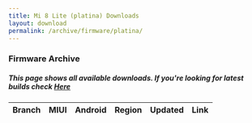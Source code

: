 ```yaml
---
title: Mi 8 Lite (platina) Downloads
layout: download
permalink: /archive/firmware/platina/
---
```


### Firmware Archive
##### This page shows all available downloads. If you're looking for latest builds check [Here](/firmware/platina/)


<div class="table-responsive-md">
<table id="firmware" class="compact table table-striped table-hover table-sm">
    <thead class="thead-dark">
        <tr>
            <th>Branch</th>
            <th>MIUI</th>
            <th>Android</th>
            <th>Region</th>
            <th>Updated</th>
            <th>Link</th>
        </tr>
    </thead>
    <script>loadFirmwareDownloads('platina', 'full')</script>
</table>
</div>
